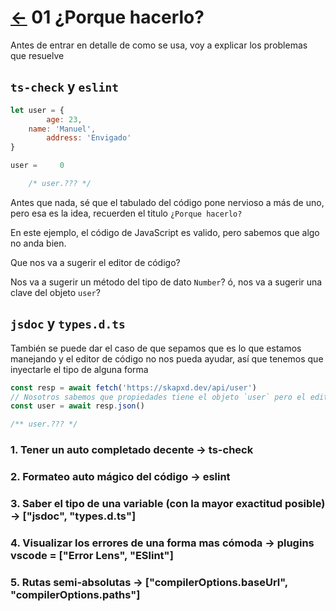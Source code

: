 # [<-](../README.md) 01 ¿Porque hacerlo? 

Antes de entrar en detalle de como se usa, voy a explicar los problemas que resuelve 

## `ts-check` y `eslint`

```js
let user = {
        age: 23,
    name: 'Manuel',
        address: 'Envigado'
}

user =     0 

    /* user.??? */
```

Antes que nada, sé que el tabulado del código pone nervioso a más de uno, pero esa es la idea, recuerden el titulo `¿Porque hacerlo?`

En este ejemplo, el código de JavaScript es valido, pero sabemos que algo no anda bien.

Que nos va a sugerir el editor de código?

Nos va a sugerir un método del tipo de dato `Number`? ó, nos va a sugerir una clave del objeto `user`?

## `jsdoc` y `types.d.ts`

También se puede dar el caso de que sepamos que es lo que estamos manejando y el editor de código no nos pueda ayudar, así que tenemos que inyectarle el tipo de alguna forma

```js
const resp = await fetch('https://skapxd.dev/api/user')
// Nosotros sabemos que propiedades tiene el objeto `user` pero el editor no
const user = await resp.json()

/** user.??? */
```

### 1. Tener un auto completado decente -> ts-check
### 2. Formateo auto mágico del código -> eslint
### 3. Saber el tipo de una variable (con la mayor exactitud posible) -> ["jsdoc", "types.d.ts"]
### 4. Visualizar los errores de una forma mas cómoda -> plugins vscode = ["Error Lens", "ESlint"]
### 5. Rutas semi-absolutas -> ["compilerOptions.baseUrl", "compilerOptions.paths"]
